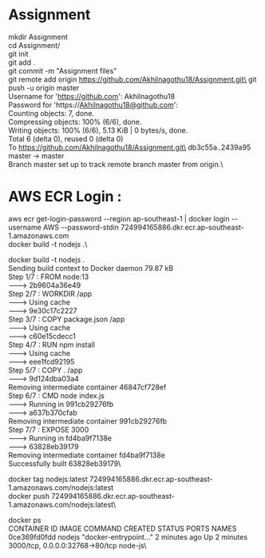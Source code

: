 # Assignment
mkdir Assignment\
cd Assignment/\
git init\
git add .\
git commit -m "Assignment files"\
git remote add origin https://github.com/Akhilnagothu18/Assignment.git\
git push -u origin master\
Username for 'https://github.com': Akhilnagothu18\
Password for 'https://Akhilnagothu18@github.com':\
Counting objects: 7, done.\
Compressing objects: 100% (6/6), done.\
Writing objects: 100% (6/6), 5.13 KiB | 0 bytes/s, done.\
Total 6 (delta 0), reused 0 (delta 0)\
To https://github.com/Akhilnagothu18/Assignment.git\
   db3c55a..2439a95  master -> master\
Branch master set up to track remote branch master from origin.\

# AWS ECR Login :

aws ecr get-login-password --region ap-southeast-1 | docker login --username AWS --password-stdin 724994165886.dkr.ecr.ap-southeast-1.amazonaws.com\
docker build -t nodejs .\

docker build -t nodejs .\
Sending build context to Docker daemon 79.87 kB\
Step 1/7 : FROM node:13\
 ---> 2b9604a36e49\
Step 2/7 : WORKDIR /app\
 ---> Using cache\
 ---> 9e30c17c2227\
Step 3/7 : COPY package.json /app\
 ---> Using cache\
 ---> c60e15cdecc1\
Step 4/7 : RUN npm install\
 ---> Using cache\
 ---> eee1fcd92195\
Step 5/7 : COPY . /app\
 ---> 9d124dba03a4\
Removing intermediate container 46847cf728ef\
Step 6/7 : CMD node index.js\
 ---> Running in 991cb29276fb\
 ---> a637b370cfab\
Removing intermediate container 991cb29276fb\
Step 7/7 : EXPOSE 3000\
 ---> Running in fd4ba9f7138e\
 ---> 63828eb39179\
Removing intermediate container fd4ba9f7138e\
Successfully built 63828eb39179\


docker tag nodejs:latest 724994165886.dkr.ecr.ap-southeast-1.amazonaws.com/nodejs:latest\
docker push 724994165886.dkr.ecr.ap-southeast-1.amazonaws.com/nodejs:latest\

docker ps\
CONTAINER ID        IMAGE               COMMAND                  CREATED             STATUS              PORTS                             NAMES\
0ce369fd0fdd        nodejs              "docker-entrypoint..."   2 minutes ago       Up 2 minutes        3000/tcp, 0.0.0.0:32768->80/tcp   node-js\



